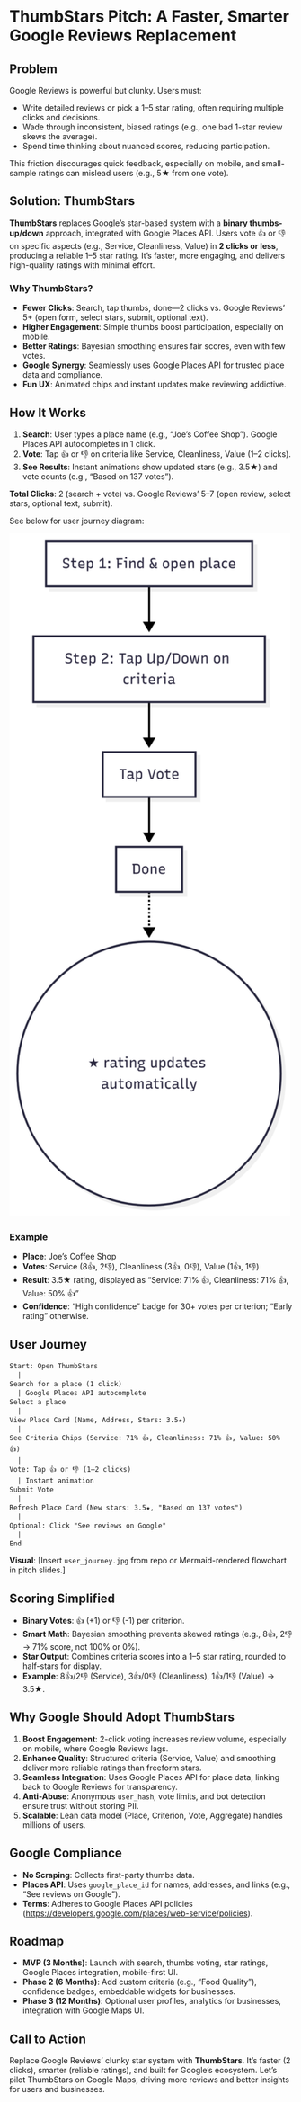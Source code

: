 # ThumbStars Pitch: A Faster, Smarter Google Reviews Replacement

## Problem
Google Reviews is powerful but clunky. Users must:
- Write detailed reviews or pick a 1–5 star rating, often requiring multiple clicks and decisions.
- Wade through inconsistent, biased ratings (e.g., one bad 1-star review skews the average).
- Spend time thinking about nuanced scores, reducing participation.

This friction discourages quick feedback, especially on mobile, and small-sample ratings can mislead users (e.g., 5★ from one vote).

## Solution: ThumbStars
**ThumbStars** replaces Google’s star-based system with a **binary thumbs-up/down** approach, integrated with Google Places API. Users vote 👍 or 👎 on specific aspects (e.g., Service, Cleanliness, Value) in **2 clicks or less**, producing a reliable 1–5 star rating. It’s faster, more engaging, and delivers high-quality ratings with minimal effort.

### Why ThumbStars?
- **Fewer Clicks**: Search, tap thumbs, done—2 clicks vs. Google Reviews’ 5+ (open form, select stars, submit, optional text).
- **Higher Engagement**: Simple thumbs boost participation, especially on mobile.
- **Better Ratings**: Bayesian smoothing ensures fair scores, even with few votes.
- **Google Synergy**: Seamlessly uses Google Places API for trusted place data and compliance.
- **Fun UX**: Animated chips and instant updates make reviewing addictive.

## How It Works
1. **Search**: User types a place name (e.g., “Joe’s Coffee Shop”). Google Places API autocompletes in 1 click.
2. **Vote**: Tap 👍 or 👎 on criteria like Service, Cleanliness, Value (1–2 clicks).
3. **See Results**: Instant animations show updated stars (e.g., 3.5★) and vote counts (e.g., “Based on 137 votes”).

**Total Clicks**: 2 (search + vote) vs. Google Reviews’ 5–7 (open review, select stars, optional text, submit). 

See below for user journey diagram:

<img src="../images/thumbstar_user_journey.png" alt="ThumbStars User Journey" width="500">

### Example
- **Place**: Joe’s Coffee Shop
- **Votes**: Service (8👍, 2👎), Cleanliness (3👍, 0👎), Value (1👍, 1👎)
- **Result**: 3.5★ rating, displayed as “Service: 71% 👍, Cleanliness: 71% 👍, Value: 50% 👍”
- **Confidence**: “High confidence” badge for 30+ votes per criterion; “Early rating” otherwise.

## User Journey
```
Start: Open ThumbStars
  |
Search for a place (1 click)
  | Google Places API autocomplete
Select a place
  |
View Place Card (Name, Address, Stars: 3.5★)
  |
See Criteria Chips (Service: 71% 👍, Cleanliness: 71% 👍, Value: 50% 👍)
  |
Vote: Tap 👍 or 👎 (1–2 clicks)
  | Instant animation
Submit Vote
  |
Refresh Place Card (New stars: 3.5★, "Based on 137 votes")
  |
Optional: Click "See reviews on Google"
  |
End
```

**Visual**: [Insert `user_journey.jpg` from repo or Mermaid-rendered flowchart in pitch slides.]

## Scoring Simplified
- **Binary Votes**: 👍 (+1) or 👎 (-1) per criterion.
- **Smart Math**: Bayesian smoothing prevents skewed ratings (e.g., 8👍, 2👎 → 71% score, not 100% or 0%).
- **Star Output**: Combines criteria scores into a 1–5 star rating, rounded to half-stars for display.
- **Example**: 8👍/2👎 (Service), 3👍/0👎 (Cleanliness), 1👍/1👎 (Value) → 3.5★.

## Why Google Should Adopt ThumbStars
1. **Boost Engagement**: 2-click voting increases review volume, especially on mobile, where Google Reviews lags.
2. **Enhance Quality**: Structured criteria (Service, Value) and smoothing deliver more reliable ratings than freeform stars.
3. **Seamless Integration**: Uses Google Places API for place data, linking back to Google Reviews for transparency.
4. **Anti-Abuse**: Anonymous `user_hash`, vote limits, and bot detection ensure trust without storing PII.
5. **Scalable**: Lean data model (Place, Criterion, Vote, Aggregate) handles millions of users.

## Google Compliance
- **No Scraping**: Collects first-party thumbs data.
- **Places API**: Uses `google_place_id` for names, addresses, and links (e.g., “See reviews on Google”).
- **Terms**: Adheres to Google Places API policies (https://developers.google.com/places/web-service/policies).

## Roadmap
- **MVP (3 Months)**: Launch with search, thumbs voting, star ratings, Google Places integration, mobile-first UI.
- **Phase 2 (6 Months)**: Add custom criteria (e.g., “Food Quality”), confidence badges, embeddable widgets for businesses.
- **Phase 3 (12 Months)**: Optional user profiles, analytics for businesses, integration with Google Maps UI.

## Call to Action
Replace Google Reviews’ clunky star system with **ThumbStars**. It’s faster (2 clicks), smarter (reliable ratings), and built for Google’s ecosystem. Let’s pilot ThumbStars on Google Maps, driving more reviews and better insights for users and businesses.
